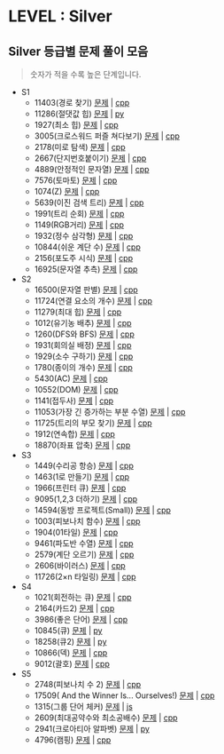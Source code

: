 # LEVEL : Silver

## Silver 등급별 문제 풀이 모음

> 숫자가 적을 수록 높은 단계입니다.

- S1
  - 11403(경로 찾기) [문제](https://www.acmicpc.net/problem/11403) | [cpp](https://github.com/ss-won/For-Coding-Test/tree/master/Baekjoon/Silver/code/11403.cpp)
  - 11286(절댓값 힙) [문제](https://www.acmicpc.net/problem/11286) | [py](https://github.com/ss-won/For-Coding-Test/tree/master/Baekjoon/Silver/code/11286.py)
  - 1927(최소 힙) [문제](https://www.acmicpc.net/problem/1927) | [cpp](https://github.com/ss-won/For-Coding-Test/tree/master/Baekjoon/Silver/code/1927.cpp)
  - 3005(크로스워드 퍼즐 쳐다보기) [문제](https://www.acmicpc.net/problem/3005) | [cpp](https://github.com/ss-won/For-Coding-Test/tree/master/Baekjoon/Silver/code/3005.cpp)
  - 2178(미로 탐색) [문제](https://www.acmicpc.net/problem/2178) | [cpp](https://github.com/ss-won/For-Coding-Test/tree/master/Baekjoon/Silver/code/2178.cpp)
  - 2667(단지번호붙이기) [문제](https://www.acmicpc.net/problem/2667) | [cpp](https://github.com/ss-won/For-Coding-Test/tree/master/Baekjoon/Silver/code/2667.cpp)
  - 4889(안정적인 문자열) [문제](https://www.acmicpc.net/problem/4889) | [cpp](https://github.com/ss-won/For-Coding-Test/tree/master/Baekjoon/Silver/code/4889.cpp)
  - 7576(토마토) [문제](https://www.acmicpc.net/problem/7576) | [cpp](https://github.com/ss-won/For-Coding-Test/tree/master/Baekjoon/Silver/code/7576.cpp)
  - 1074(Z) [문제](https://www.acmicpc.net/problem/1074) | [cpp](https://github.com/ss-won/For-Coding-Test/tree/master/Baekjoon/Silver/code/1074.cpp)
  - 5639(이진 검색 트리) [문제](https://www.acmicpc.net/problem/5639) | [cpp](https://github.com/ss-won/For-Coding-Test/tree/master/Baekjoon/Silver/code/5639.cpp)
  - 1991(트리 순회) [문제](https://www.acmicpc.net/problem/1991) | [cpp](https://github.com/ss-won/For-Coding-Test/tree/master/Baekjoon/Silver/code/1991.cpp)
  - 1149(RGB거리) [문제](https://www.acmicpc.net/problem/1149) | [cpp](https://github.com/ss-won/For-Coding-Test/tree/master/Baekjoon/Silver/code/1149.cpp)
  - 1932(정수 삼각형) [문제](https://www.acmicpc.net/problem/1932) | [cpp](https://github.com/ss-won/For-Coding-Test/tree/master/Baekjoon/Silver/code/1932.cpp)
  - 10844(쉬운 계단 수) [문제](https://www.acmicpc.net/problem/10844) | [cpp](https://github.com/ss-won/For-Coding-Test/tree/master/Baekjoon/Silver/code/10844.cpp)
  - 2156(포도주 시식) [문제](https://www.acmicpc.net/problem/2156) | [cpp](https://github.com/ss-won/For-Coding-Test/tree/master/Baekjoon/Silver/code/2156.cpp)
  - 16925(문자열 추측) [문제](https://www.acmicpc.net/problem/16925) | [cpp](https://github.com/ss-won/For-Coding-Test/tree/master/Baekjoon/Silver/code/16925.cpp)
- S2
  - 16500(문자열 판별) [문제](https://www.acmicpc.net/problem/16500) | [cpp](https://github.com/ss-won/For-Coding-Test/tree/master/Baekjoon/Silver/code/16500.cpp)
  - 11724(연결 요소의 개수) [문제](https://www.acmicpc.net/problem/11724) | [cpp](https://github.com/ss-won/For-Coding-Test/tree/master/Baekjoon/Silver/code/11724.cpp)
  - 11279(최대 힙) [문제](https://www.acmicpc.net/problem/11279) | [cpp](https://github.com/ss-won/For-Coding-Test/tree/master/Baekjoon/Silver/code/11279.cpp)
  - 1012(유기농 배추) [문제](https://www.acmicpc.net/problem/1012) | [cpp](https://github.com/ss-won/For-Coding-Test/tree/master/Baekjoon/Silver/code/1012.cpp)
  - 1260(DFS와 BFS) [문제](https://www.acmicpc.net/problem/1260) | [cpp](https://github.com/ss-won/For-Coding-Test/tree/master/Baekjoon/Silver/code/1260.cpp)
  - 1931(회의실 배정) [문제](https://www.acmicpc.net/problem/1931) | [cpp](https://github.com/ss-won/For-Coding-Test/tree/master/Baekjoon/Silver/code/1931.cpp)
  - 1929(소수 구하기) [문제](https://www.acmicpc.net/problem/1929) | [cpp](https://github.com/ss-won/For-Coding-Test/tree/master/Baekjoon/Silver/code/1929.cpp)
  - 1780(종이의 개수) [문제](https://www.acmicpc.net/problem/1780) | [cpp](https://github.com/ss-won/For-Coding-Test/tree/master/Baekjoon/Silver/code/1780.cpp)
  - 5430(AC) [문제](https://www.acmicpc.net/problem/5430) | [cpp](https://github.com/ss-won/For-Coding-Test/tree/master/Baekjoon/Silver/code/5430.cpp)
  - 10552(DOM) [문제](https://www.acmicpc.net/problem/10552) | [cpp](https://github.com/ss-won/For-Coding-Test/tree/master/Baekjoon/Silver/code/10552.cpp)
  - 1141(접두사) [문제](https://www.acmicpc.net/problem/1141) | [cpp](https://github.com/ss-won/For-Coding-Test/tree/master/Baekjoon/Silver/code/1141.cpp)
  - 11053(가장 긴 증가하는 부분 수열) [문제](https://www.acmicpc.net/problem/11053) | [cpp](https://github.com/ss-won/For-Coding-Test/tree/master/Baekjoon/Silver/code/11053.cpp)
  - 11725(트리의 부모 찾기) [문제](https://www.acmicpc.net/problem/11725) | [cpp](https://github.com/ss-won/For-Coding-Test/tree/master/Baekjoon/Silver/code/11725.cpp)
  - 1912(연속합) [문제](https://www.acmicpc.net/problem/1912) | [cpp](https://github.com/ss-won/For-Coding-Test/tree/master/Baekjoon/Silver/code/1912.cpp)
  - 18870(좌표 압축) [문제](https://www.acmicpc.net/problem/18870) | [cpp](https://github.com/ss-won/For-Coding-Test/tree/master/Baekjoon/Silver/code/18870.cpp)
- S3
  - 1449(수리공 항승) [문제](https://www.acmicpc.net/problem/1449) | [cpp](https://github.com/ss-won/For-Coding-Test/tree/master/Baekjoon/Silver/code/1449.cpp)
  - 1463(1로 만들기) [문제](https://www.acmicpc.net/problem/1463) | [cpp](https://github.com/ss-won/For-Coding-Test/tree/master/Baekjoon/Silver/code/1463.cpp)
  - 1966(프린터 큐) [문제](https://www.acmicpc.net/problem/1966) | [cpp](https://github.com/ss-won/For-Coding-Test/tree/master/Baekjoon/Silver/code/1966.cpp)
  - 9095(1,2,3 더하기) [문제](https://www.acmicpc.net/problem/9095) | [cpp](https://github.com/ss-won/For-Coding-Test/tree/master/Baekjoon/Silver/code/9095.cpp)
  - 14594(동방 프로젝트(Small)) [문제](https://www.acmicpc.net/problem/14594) | [cpp](https://github.com/ss-won/For-Coding-Test/tree/master/Baekjoon/Silver/code/14594.cpp)
  - 1003(피보나치 함수) [문제](https://www.acmicpc.net/problem/1003) | [cpp](https://github.com/ss-won/For-Coding-Test/tree/master/Baekjoon/Silver/code/1003.cpp)
  - 1904(01타일) [문제](https://www.acmicpc.net/problem/1904) | [cpp](https://github.com/ss-won/For-Coding-Test/tree/master/Baekjoon/Silver/code/1904.cpp)
  - 9461(파도반 수열) [문제](https://www.acmicpc.net/problem/9461) | [cpp](https://github.com/ss-won/For-Coding-Test/tree/master/Baekjoon/Silver/code/9461.cpp)
  - 2579(계단 오르기) [문제](https://www.acmicpc.net/problem/2579) | [cpp](https://github.com/ss-won/For-Coding-Test/tree/master/Baekjoon/Silver/code/2579.cpp)
  - 2606(바이러스) [문제](https://www.acmicpc.net/problem/2606) | [cpp](https://github.com/ss-won/For-Coding-Test/tree/master/Baekjoon/Silver/code/2606.cpp)
  - 11726(2×n 타일링) [문제](https://www.acmicpc.net/problem/11726) | [cpp](https://github.com/ss-won/For-Coding-Test/tree/master/Baekjoon/Silver/code/11726.cpp)
- S4
  - 1021(회전하는 큐) [문제](https://www.acmicpc.net/problem/1021) | [cpp](https://github.com/ss-won/For-Coding-Test/tree/master/Baekjoon/Silver/code/1021.cpp)
  - 2164(카드2) [문제](https://www.acmicpc.net/problem/2164) | [cpp](https://github.com/ss-won/For-Coding-Test/tree/master/Baekjoon/Silver/code/2164.cpp)
  - 3986(좋은 단어) [문제](https://www.acmicpc.net/problem/3986) | [cpp](https://github.com/ss-won/For-Coding-Test/tree/master/Baekjoon/Silver/code/3986.cpp)
  - 10845(큐) [문제](https://www.acmicpc.net/problem/10845) | [py](https://github.com/ss-won/For-Coding-Test/tree/master/Baekjoon/Silver/code/10845.py)
  - 18258(큐2) [문제](https://www.acmicpc.net/problem/18258) | [py](https://github.com/ss-won/For-Coding-Test/tree/master/Baekjoon/Silver/code/18258.py)
  - 10866(덱) [문제](https://www.acmicpc.net/problem/10866) | [cpp](https://github.com/ss-won/For-Coding-Test/tree/master/Baekjoon/Silver/code/10866.cpp)
  - 9012(괄호) [문제](https://www.acmicpc.net/problem/9012) | [cpp](https://github.com/ss-won/For-Coding-Test/tree/master/Baekjoon/Silver/code/9012.cpp)
- S5
  - 2748(피보나치 수 2) [문제](https://www.acmicpc.net/problem/2748) | [cpp](https://github.com/ss-won/For-Coding-Test/tree/master/Baekjoon/Silver/code/2748.cpp)
  - 17509( And the Winner Is... Ourselves!) [문제](https://www.acmicpc.net/problem/17509) | [cpp](https://github.com/ss-won/For-Coding-Test/tree/master/Baekjoon/Silver/code/17509.cpp)
  - 1315(그룹 단어 체커) [문제](https://www.acmicpc.net/problem/1315) | [js](https://github.com/ss-won/For-Coding-Test/tree/master/Baekjoon/Silver/code/1315.js)
  - 2609(최대공약수와 최소공배수) [문제](https://www.acmicpc.net/problem/2609) | [cpp](https://github.com/ss-won/For-Coding-Test/tree/master/Baekjoon/Silver/code/2609.cpp)
  - 2941(크로아티아 알파벳) [문제](https://www.acmicpc.net/problem/2941) | [py](https://github.com/ss-won/For-Coding-Test/tree/master/Baekjoon/Silver/code/2941.py)
  - 4796(캠핑) [문제](https://www.acmicpc.net/problem/4796) | [cpp](https://github.com/ss-won/For-Coding-Test/tree/master/Baekjoon/Silver/code/4796.cpp)
